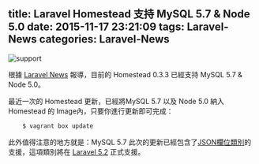 title: Laravel Homestead 支持 MySQL 5.7 & Node 5.0
date: 2015-11-17 23:21:09
tags: Laravel-News
categories: Laravel-News
---

![support](http://i.imgur.com/YdMqYwT.png)

根據 [Laravel News](https://laravel-news.com/2015/11/laravel-homestead-now-with-mysql-5-7-and-node-5-0/) 報導，目前的 Homestead 0.3.3 已經支持 MySQL 5.7 & Node 5.0。

<!-- more -->

最近一次的 Homestead 更新，已經將MySQL 5.7 以及 Node 5.0 納入 Homestead 的 Image內，只要你進行更新即可完成：

``` bash
    $ vagrant box update
```

此外值得注意的地方就是：MySQL 5.7 此次的更新已經包含了[JSON欄位類別](https://dev.mysql.com/doc/refman/5.7/en/json.html)的支援，這項類別將在 [Laravel 5.2](https://laravel-news.com/2015/11/laravel-5-2-a-look-at-whats-coming/) 正式支援。